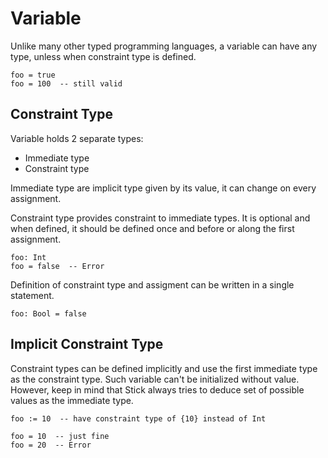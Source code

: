 # Variable

Unlike many other typed programming languages, a variable can have any type, unless when constraint type is defined.

```stick
foo = true
foo = 100  -- still valid
```

## Constraint Type

Variable holds 2 separate types:

- Immediate type
- Constraint type

Immediate type are implicit type given by its value, it can change on every assignment.

Constraint type provides constraint to immediate types. It is optional and when defined, it should be defined once and before or along the first assignment.

```stick
foo: Int
foo = false  -- Error
```

Definition of constraint type and assigment can be written in a single statement.

```stick
foo: Bool = false
```

## Implicit Constraint Type

Constraint types can be defined implicitly and use the first immediate type as the constraint type. Such variable can't be initialized without value. However, keep in mind that Stick always tries to deduce set of possible values as the immediate type.

```stick
foo := 10  -- have constraint type of {10} instead of Int

foo = 10  -- just fine
foo = 20  -- Error
```
